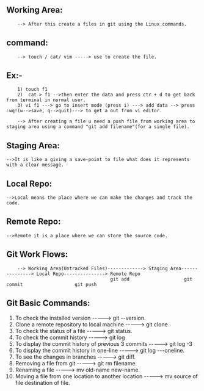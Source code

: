 Working Area:
------------

		--> After this create a files in git using the Linux commands.

command:
--------

		--> touch / cat/ vim -----> use to create the file.

Ex:-
----

		1) touch f1
		2)  cat > f1 -->then enter the data and press ctr + d to get back from terminal in normal user.
		3) vi f1 ---> go to insert mode (press i) ---> add data --> press :wq!(w-->save, q-->quit)---> to get a out from vi editor.
		
		--> After creating a file u need a push file from working area to staging area using a command "git add filename"(for a single file).

Staging Area:
------------
	-->It is like a giving a save-point to file what does it represents with a clear message.

Local Repo:
-----------
	-->Local means the place where we can make the changes and track the code.

Remote Repo:
------------
	-->Remote it is a place where we can store the source code.



Git Work Flows:
---------------

		--> Working Area(Untracked Files)-------------> Staging Area---------------> Local Repo---------------> Remote Repo 
		                                  git add                    git commit                   git push

Git Basic Commands:
-------------------

1) To check the installed version                      -----> git --version.
2) Clone a remote repository to local machine          -----> git clone <copy the https-link>
3) To check the status of a file                       -----> git status.
4) To check the commit history                         -----> git log 
5) To display the commit history of previous 3 commits -----> git log -3
6) To display the commit history in one-line           -----> git log ---oneline.
7) To see the changes in branches                      -----> git diff.
8) Removing a file from git                            -----> git rm filename.
9) Renaming a file                                     -----> mv old-name new-name.
10) Moving a file from one location to another location -----> mv source of file destination of file.
